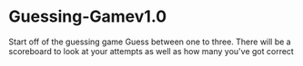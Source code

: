 # Guessing-Gamev1.0
Start off of the guessing game
Guess between one to three. There will be a scoreboard to look at your attempts as well as how many you've got correct

